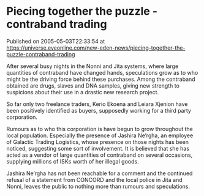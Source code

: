 # Piecing together the puzzle - contraband trading
Published on 2005-05-03T22:33:54 at https://universe.eveonline.com/new-eden-news/piecing-together-the-puzzle-contraband-trading

After several busy nights in the Nonni and Jita systems, where large quantities of contraband have changed hands, speculations grow as to who might be the driving force behind these purchases. Among the contraband obtained are drugs, slaves and DNA samples, giving new strength to suspicions about their use in a drastic new research project.   
  
So far only two freelance traders, Kerio Ekoena and Leiara Xjenion have been positively identified as buyers, supposedly working for a third party corporation.   
  
Rumours as to who this corporation is have begun to grow throughout the local population. Especially the presence of Jashira Ne’rgha, an employee of Galactic Trading Logistics, whose presence on those nights has been noticed, suggesting some sort of involvement. It is believed that she has acted as a vendor of large quantities of contraband on several occasions, supplying millions of ISKs worth of her illegal goods.   
  
Jashira Ne’rgha has not been reachable for a comment and the continued refusal of a statement from CONCORD and the local police in Jita and Nonni, leaves the public to nothing more than rumours and speculations.
